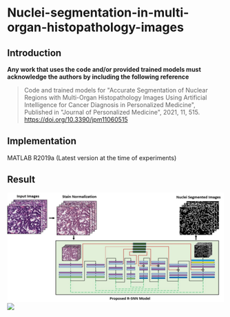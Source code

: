 # Nuclei-segmentation-in-multi-organ-histopathology-images
## Introduction

**Any work that uses the code and/or provided trained models must acknowledge the authors by including the following reference**
> Code and trained models for "Accurate Segmentation of Nuclear Regions with Multi-Organ Histopathology Images Using Artificial Intelligence for Cancer Diagnosis in Personalized Medicine", Published in "Journal of Personalized Medicine", 2021, 11, 515. https://doi.org/10.3390/jpm11060515

## Implementation

MATLAB R2019a (Latest version at the time of experiments)

## Result
<img src="https://github.com/tahirjhan/Nuclei-segmentation-in-multi-organ-histopathology-images/blob/92526ab6c86d62e8bc3f6226355e368d64ab341e/proposed_method.png" width="600" />
<img src="https://github.com/tahirjhan/Nuclei-segmentation-in-multi-organ-histopathology-images/blob/92526ab6c86d62e8bc3f6226355e368d64ab341e/sample_img2.png" width="600" />
